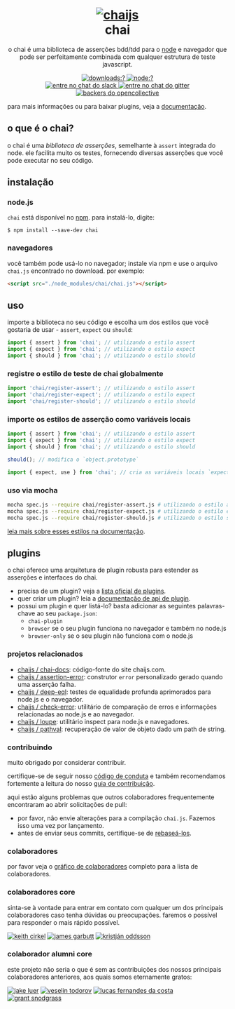 <h1 align="center">
    <a href="https://chaijs.com" title="documentação do chai">
        <img src="https://chaijs.com/img/chai-logo.png" alt="chaijs">
    </a>
    <br>
    chai
</h1>

<p align="center">
    o chai é uma biblioteca de asserções bdd/tdd para o <a href="https://nodejs.org">node</a> e navegador que pode ser perfeitamente combinada com qualquer estrutura de teste javascript.
</p>

<p align="center">
    <a href="https://www.npmjs.com/package/chai">
        <img src="https://img.shields.io/npm/dm/chai.svg?style=flat-square" alt="downloads:?">
    </a>
    <a href="https://www.npmjs.com/package/chai">
        <img src="https://img.shields.io/badge/node-%3E=18.0-blue.svg?style=flat-square" alt="node:?">
    </a>
    <br>
    <a href="https://chai-slack.herokuapp.com">
        <img src="https://img.shields.io/badge/slack-join%20chat-E2206F.svg?style=flat-square" alt="entre no chat do slack">
    </a>
    <a href="https://gitter.im/chaijs/chai">
        <img src="https://img.shields.io/badge/gitter-join%20chat-D0104D.svg?style=flat-square" alt="entre no chat do gitter">
    </a>
    <a href="https://opencollective.com/chaijs">
        <img src="https://opencollective.com/chaijs/backers/badge.svg?style=flat-square" alt="backers do opencollective">
    </a>
</p>

para mais informações ou para baixar plugins, veja a [documentação](https://chaijs.com).

## o que é o chai?

o chai é uma _biblioteca de asserções_, semelhante à `assert` integrada do node. ele facilita muito os testes, fornecendo diversas asserções que você pode executar no seu código.

## instalação

### node.js

`chai` está disponível no [npm](https://npmjs.org). para instalá-lo, digite:

    $ npm install --save-dev chai

### navegadores

você também pode usá-lo no navegador; instale via npm e use o arquivo `chai.js` encontrado no download. por exemplo:

```html
<script src="./node_modules/chai/chai.js"></script>
```

## uso

importe a biblioteca no seu código e escolha um dos estilos que você gostaria de usar - `assert`, `expect` ou `should`:

```js
import { assert } from 'chai'; // utilizando o estilo assert
import { expect } from 'chai'; // utilizando o estilo expect
import { should } from 'chai'; // utilizando o estilo should
```

### registre o estilo de teste de chai globalmente

```js
import 'chai/register-assert'; // utilizando o estilo assert
import 'chai/register-expect'; // utilizando o estilo expect
import 'chai/register-should'; // utilizando o estilo should
```

### importe os estilos de asserção como variáveis ​​locais

```js
import { assert } from 'chai'; // utilizando o estilo assert
import { expect } from 'chai'; // utilizando o estilo expect
import { should } from 'chai'; // utilizando o estilo should

should(); // modifica o `object.prototype`

import { expect, use } from 'chai'; // cria as variáveis locais `expect` e `use`; útil para usos de plugin
```

### uso via mocha

```bash
mocha spec.js --require chai/register-assert.js # utilizando o estilo assert
mocha spec.js --require chai/register-expect.js # utilizando o estilo expect
mocha spec.js --require chai/register-should.js # utilizando o estilo should
```

[leia mais sobre esses estilos na documentação](https://chaijs.com/guide/styles).

## plugins

o chai oferece uma arquitetura de plugin robusta para estender as asserções e interfaces do chai.

- precisa de um plugin? veja a [lista oficial de plugins](https://chaijs.com/plugins).
- quer criar um plugin? leia a [documentação de api de plugin](https://chaijs.com/guide/plugins).
- possui um plugin e quer listá-lo? basta adicionar as seguintes palavras-chave ao seu `package.json`:
    - `chai-plugin`
    - `browser` se o seu plugin funciona no navegador e também no node.js
    - `browser-only` se o seu plugin não funciona com o node.js

### projetos relacionados

- [chaijs / chai-docs](https://github.com/chaijs/chai-docs): código-fonte do site chaijs.com.
- [chaijs / assertion-error](https://github.com/chaijs/assertion-error): construtor `error` personalizado gerado quando uma asserção falha.
- [chaijs / deep-eql](https://github.com/chaijs/deep-eql): testes de equalidade profunda aprimorados para node.js e o navegador.
- [chaijs / check-error](https://github.com/chaijs/check-error): utilitário de comparação de erros e informações relacionadas ao node.js e ao navegador.
- [chaijs / loupe](https://github.com/chaijs/loupe): utilitário inspect para node.js e navegadores.
- [chaijs / pathval](https://github.com/chaijs/pathval): recuperação de valor de objeto dado um path de string.

### contribuindo

muito obrigado por considerar contribuir.

certifique-se de seguir nosso [código de conduta](https://github.com/cv55n/evensong/blob/main/chai/CODE_OF_CONDUCT.md) e também recomendamos fortemente a leitura do nosso [guia de contribuição](https://github.com/cv55n/evensong/blob/main/chai/CONTRIBUTING.md).

aqui estão alguns problemas que outros colaboradores frequentemente encontraram ao abrir solicitações de pull:

- por favor, não envie alterações para a compilação `chai.js`. Fazemos isso uma vez por lançamento.
- antes de enviar seus commits, certifique-se de [rebaseá-los](https://github.com/cv55n/evensong/blob/main/chai/CONTRIBUTING.md#pull-requests).

### colaboradores

por favor veja o [gráfico de colaboradores](https://github.com/cv55n/evensong/graphs/contributors) completo para a lista de colaboradores.

### colaboradores core

sinta-se à vontade para entrar em contato com qualquer um dos principais colaboradores caso tenha dúvidas ou preocupações. faremos o possível para responder o mais rápido possível.

[![keith cirkel](https://avatars3.githubusercontent.com/u/118266?v=3&s=50)](https://github.com/keithamus)
[![james garbutt](https://avatars3.githubusercontent.com/u/5677153?v=3&s=50)](https://github.com/43081j)
[![kristján oddsson](https://avatars3.githubusercontent.com/u/318208?v=3&s=50)](https://github.com/koddsson)

### colaborador alumni core

este projeto não seria o que é sem as contribuições dos nossos principais colaboradores anteriores, aos quais somos eternamente gratos:

[![jake luer](https://avatars3.githubusercontent.com/u/58988?v=3&s=50)](https://github.com/logicalparadox)
[![veselin todorov](https://avatars3.githubusercontent.com/u/330048?v=3&s=50)](https://github.com/vesln)
[![lucas fernandes da costa](https://avatars3.githubusercontent.com/u/6868147?v=3&s=50)](https://github.com/lucasfcosta)
[![grant snodgrass](https://avatars3.githubusercontent.com/u/17260989?v=3&s=50)](https://github.com/meeber)

